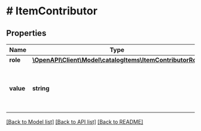 # # ItemContributor

## Properties

Name | Type | Description | Notes
------------ | ------------- | ------------- | -------------
**role** | [**\OpenAPI\Client\Model\catalogItems\ItemContributorRole**](ItemContributorRole.md) |  |
**value** | **string** | Name of the contributor, such as Jane Austen. |

[[Back to Model list]](../../README.md#models) [[Back to API list]](../../README.md#endpoints) [[Back to README]](../../README.md)
